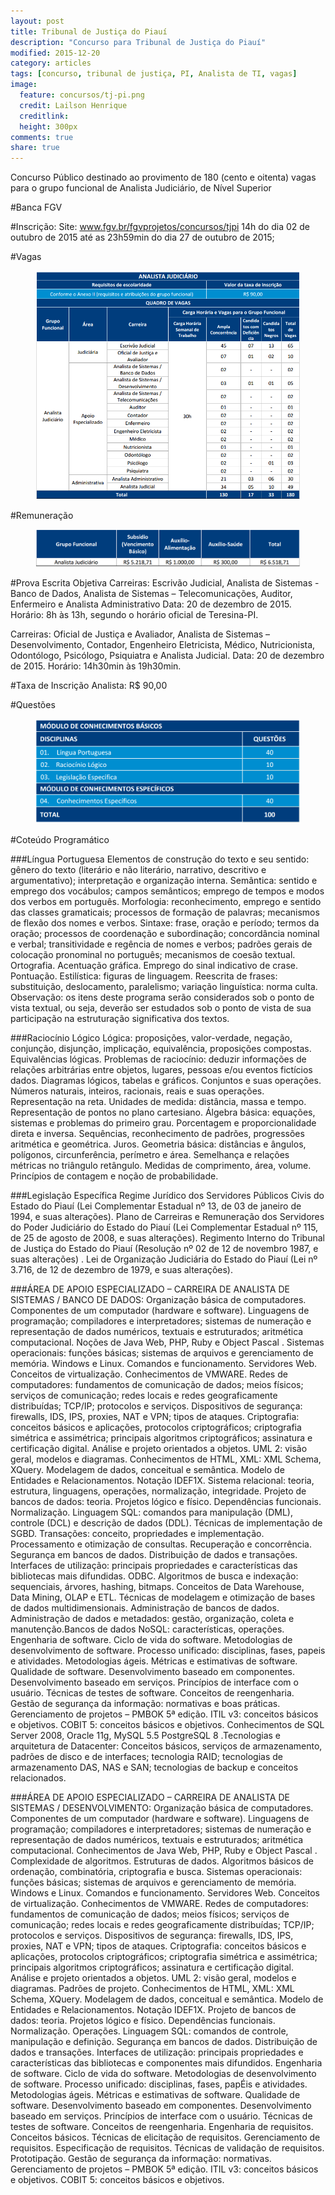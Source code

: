 ```yaml
---
layout: post
title: Tribunal de Justiça do Piauí
description: "Concurso para Tribunal de Justiça do Piauí"
modified: 2015-12-20
category: articles
tags: [concurso, tribunal de justiça, PI, Analista de TI, vagas]
image:
  feature: concursos/tj-pi.png
  credit: Lailson Henrique
  creditlink:
  height: 300px
comments: true
share: true
---
```


<p>Concurso Público destinado ao provimento de 180 (cento e oitenta) vagas para o grupo funcional de Analista Judiciário, de Nível Superior</p>

#Banca
FGV

#Inscrição:
Site: www.fgv.br/fgvprojetos/concursos/tjpi
14h do dia 02 de outubro de 2015 até as 23h59min do dia
27 de outubro de 2015;

#Vagas
<figure>
    <img src="/images/concursos/tjpi-vagas.png">
</figure>


#Remuneração
<figure>
    <img src="/images/concursos/tjpi-remuneracao.png">
</figure>

#Prova Escrita Objetiva
Carreiras:  Escrivão Judicial, Analista de Sistemas - Banco de Dados, Analista de Sistemas –
Telecomunicações, Auditor, Enfermeiro e Analista Administrativo
Data: 20 de dezembro de 2015.
Horário: 8h às 13h, segundo o horário oficial de Teresina-PI.

Carreiras: Oficial de Justiça e Avaliador, Analista de Sistemas – Desenvolvimento, Contador,
Engenheiro Eletricista, Médico, Nutricionista, Odontólogo, Psicólogo, Psiquiatra e Analista Judicial.
Data: 20 de dezembro de 2015.
Horário: 14h30min às 19h30min.


#Taxa de Inscrição
Analista: R$ 90,00<br>


#Questões
<figure>
    <img src="/images/concursos/tjpi-questoes.png">
</figure>

#Coteúdo Programático

###Língua Portuguesa
Elementos de construção do texto e seu sentido: gênero do texto (literário e não literário, narrativo, descritivo e
argumentativo); interpretação e organização interna. Semântica: sentido e emprego dos vocábulos; campos
semânticos; emprego de tempos e modos dos verbos em português. Morfologia: reconhecimento, emprego e sentido
das classes gramaticais; processos de formação de palavras; mecanismos de flexão dos nomes e verbos. Sintaxe: frase,
oração e período; termos da oração; processos de coordenação e subordinação; concordância nominal e verbal;
transitividade e regência de nomes e verbos; padrões gerais de colocação pronominal no português; mecanismos de
coesão textual. Ortografia. Acentuação gráfica. Emprego do sinal indicativo de crase. Pontuação. Estilística: figuras de
linguagem. Reescrita de frases: substituição, deslocamento, paralelismo; variação linguística: norma culta.
Observação: os itens deste programa serão considerados sob o ponto de vista textual, ou seja, deverão ser estudados
sob o ponto de vista de sua participação na estruturação significativa dos textos.

###Raciocínio Lógico
Lógica: proposições, valor-verdade, negação, conjunção, disjunção, implicação, equivalência, proposições compostas.
Equivalências lógicas. Problemas de raciocínio: deduzir informações de relações arbitrárias entre objetos, lugares,
pessoas e/ou eventos fictícios dados. Diagramas lógicos, tabelas e gráficos. Conjuntos e suas operações. Números
naturais, inteiros, racionais, reais e suas operações. Representação na reta. Unidades de medida: distância, massa e
tempo. Representação de pontos no plano cartesiano. Álgebra básica: equações, sistemas e problemas do primeiro
grau. Porcentagem e proporcionalidade direta e inversa. Sequências, reconhecimento de padrões, progressões
aritmética e geométrica. Juros. Geometria básica: distâncias e ângulos, polígonos, circunferência, perímetro e área.
Semelhança e relações métricas no triângulo retângulo. Medidas de comprimento, área, volume. Princípios de
contagem e noção de probabilidade.

###Legislação Específica
Regime Jurídico dos Servidores Públicos Civis do Estado do Piauí (Lei Complementar Estadual nº 13, de 03 de janeiro
de 1994, e suas alterações). Plano de Carreiras e Remuneração dos Servidores do Poder Judiciário do Estado do Piauí
(Lei Complementar Estadual nº 115, de 25 de agosto de 2008, e suas alterações). Regimento Interno do Tribunal de
Justiça do Estado do Piauí (Resolução nº 02 de 12 de novembro 1987, e suas alterações) . Lei de Organização Judiciária
do Estado do Piauí (Lei nº 3.716, de 12 de dezembro de 1979, e suas alterações).

###ÁREA DE APOIO ESPECIALIZADO – CARREIRA DE ANALISTA DE SISTEMAS / BANCO DE DADOS:
Organização básica de computadores. Componentes de um computador (hardware e software). Linguagens de
programação; compiladores e interpretadores; sistemas de numeração e representação de dados numéricos, textuais
e estruturados; aritmética computacional. Noções de Java Web, PHP, Ruby e Object Pascal . Sistemas operacionais:
funções básicas; sistemas de arquivos e gerenciamento de memória. Windows e Linux. Comandos e funcionamento.
Servidores Web. Conceitos de virtualização. Conhecimentos de VMWARE. Redes de computadores: fundamentos de
comunicação de dados; meios físicos; serviços de comunicação; redes locais e redes geograficamente distribuídas;
TCP/IP; protocolos e serviços. Dispositivos de segurança: firewalls, IDS, IPS, proxies, NAT e VPN; tipos de ataques.
Criptografia: conceitos básicos e aplicações, protocolos criptográficos; criptografia simétrica e assimétrica; principais
algoritmos criptográficos; assinatura e certificação digital. Análise e projeto orientados a objetos. UML 2: visão geral,
modelos e diagramas. Conhecimentos de HTML, XML: XML Schema, XQuery. Modelagem de dados, conceitual e
semântica. Modelo de Entidades e Relacionamentos. Notação IDEF1X. Sistema relacional: teoria, estrutura,
linguagens, operações, normalização, integridade. Projeto de bancos de dados: teoria. Projetos lógico e físico.
Dependências funcionais. Normalização. Linguagem SQL: comandos para manipulação (DML), controle (DCL) e
descrição de dados (DDL). Técnicas de implementação de SGBD. Transações: conceito, propriedades e implementação.
Processamento e otimização de consultas. Recuperação e concorrência. Segurança em bancos de dados. Distribuição
de dados e transações. Interfaces de utilização: principais propriedades e características das bibliotecas mais
difundidas. ODBC. Algoritmos de busca e indexação: sequenciais, árvores, hashing, bitmaps. Conceitos de Data
Warehouse, Data Mining, OLAP e ETL. Técnicas de modelagem e otimização de bases de dados multidimensionais.
Administração de bancos de dados. Administração de dados e metadados: gestão, organização, coleta e manutenção.Bancos de dados NoSQL: características, operações. Engenharia de software. Ciclo de vida do software. Metodologias
de desenvolvimento de software. Processo unificado: disciplinas, fases, papeis e atividades. Metodologias ágeis.
Métricas e estimativas de software. Qualidade de software. Desenvolvimento baseado em componentes.
Desenvolvimento baseado em serviços. Princípios de interface com o usuário. Técnicas de testes de software.
Conceitos de reengenharia. Gestão de segurança da informação: normativas e boas práticas. Gerenciamento de
projetos – PMBOK 5ª edição. ITIL v3: conceitos básicos e objetivos. COBIT 5: conceitos básicos e objetivos.
Conhecimentos de SQL Server 2008, Oracle 11g, MySQL 5.5 PostgreSQL 8 .Tecnologias e arquitetura de Datacenter:
Conceitos básicos, serviços de armazenamento, padrões de disco e de interfaces; tecnologia RAID; tecnologias de
armazenamento DAS, NAS e SAN; tecnologias de backup e conceitos relacionados.

###ÁREA DE APOIO ESPECIALIZADO – CARREIRA DE ANALISTA DE SISTEMAS / DESENVOLVIMENTO:
Organização básica de computadores. Componentes de um computador (hardware e software). Linguagens de
programação; compiladores e interpretadores; sistemas de numeração e representação de dados numéricos, textuais
e estruturados; aritmética computacional. Conhecimentos de Java Web, PHP, Ruby e Object Pascal . Complexidade de
algoritmos. Estruturas de dados. Algoritmos básicos de ordenação, combinatória, criptografia e busca. Sistemas
operacionais: funções básicas; sistemas de arquivos e gerenciamento de memória. Windows e Linux. Comandos e
funcionamento. Servidores Web. Conceitos de virtualização. Conhecimentos de VMWARE. Redes de computadores:
fundamentos de comunicação de dados; meios físicos; serviços de comunicação; redes locais e redes geograficamente
distribuídas; TCP/IP; protocolos e serviços. Dispositivos de segurança: firewalls, IDS, IPS, proxies, NAT e VPN; tipos de
ataques. Criptografia: conceitos básicos e aplicações, protocolos criptográficos; criptografia simétrica e assimétrica;
principais algoritmos criptográficos; assinatura e certificação digital. Análise e projeto orientados a objetos. UML 2:
visão geral, modelos e diagramas. Padrões de projeto. Conhecimentos de HTML, XML: XML Schema, XQuery.
Modelagem de dados, conceitual e semântica. Modelo de Entidades e Relacionamentos. Notação IDEF1X. Projeto de
bancos de dados: teoria. Projetos lógico e físico. Dependências funcionais. Normalização. Operações. Linguagem SQL:
comandos de controle, manipulação e definição. Segurança em bancos de dados. Distribuição de dados e transações.
Interfaces de utilização: principais propriedades e características das bibliotecas e componentes mais difundidos.
Engenharia de software. Ciclo de vida do software. Metodologias de desenvolvimento de software. Processo
unificado: disciplinas, fases, papÉis e atividades. Metodologias ágeis. Métricas e estimativas de software. Qualidade
de software. Desenvolvimento baseado em componentes. Desenvolvimento baseado em serviços. Princípios de interface com o usuário. Técnicas de testes de software. Conceitos de reengenharia. Engenharia de requisitos.
Conceitos básicos. Técnicas de elicitação de requisitos. Gerenciamento de requisitos. Especificação de requisitos.
Técnicas de validação de requisitos. Prototipação. Gestão de segurança da informação: normativas. Gerenciamento de
projetos – PMBOK 5ª edição. ITIL v3: conceitos básicos e objetivos. COBIT 5: conceitos básicos e objetivos.


